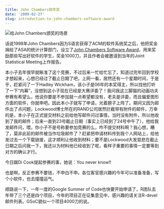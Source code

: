 ```yaml
---
title: John Chambers软件奖
date: '2009-02-27'
slug: introduction-to-john-chambers-software-award
---
```


![给John Chambers颁奖的场景](https://user-images.githubusercontent.com/163582/50254903-721d5680-03b5-11e9-82ea-7ce05ba43f23.png)

话说1998年John Chambers因为S语言获得了ACM的软件系统奖之后，他把奖金捐给了ASA的统计计算部门，设立了[John Chambers Software Award](http://stat-computing.org/awards/jmc/index.html)，用来奖励那些写出好软件的学生，奖金1000刀，并且作者会被邀请到当年的Joint Statistical Meeting上作报告。

本小子去年很早就瞅准了这个竞赛，不过后来一忙给忙忘了，知道过完年回到学校才想起来，心想已经过了截止日期了吧，上网一看，居然还有一个星期时间，于是乎，赶紧问了一下Hadley Wickham，该小子是06年的本奖得主，所以找他打听了一下“内幕”，没想到这小子现在已经是大赛评委了！我问我这三脚猫的动画功夫参赛有希望么，他说你要是不参加就一点希望都没有，老夫是评委，而且偏爱图形方面的软件，你就申吧。因此本小子就写了申请，光着膀子上阵了。期间又因为邮件出了点问题，Lockwood博士所在的RAND公司居然拦截带有附件的邮件，万幸的是，本小子在正式提交材料之前给他写邮件问过事情，当时没有附件，所以他收到了我的邮件；后来一直到23号截止日期（事实上已经到了24号中午了），他给我发邮件问，喂，你小子不是号称要参加竞赛的么，咋不提交材料啊？我心想，糟了，莫非此前的邮件被当作垃圾邮件了？赶紧把申请材料传到我个人网站上，给他发过去一个下载链接，这才顺利让他收到材料；要不是Lockwood大发慈悲在截止日期之后问我一下，我还以为材料他已经收到了呢，看样子重要的事情一定要等到对方的确认才行。

今日跟Di Cook提起参赛的事，她说：You never know!!

也是啊，反正参赛不要钱，不申白不申。各位客官感兴趣的今年可以准备准备，写个小软件，也去撞撞运气。

顺路说一下，一年一度的Google Summer of Code也快要开始申请了，R团队去年带了三个还是四个项目，今年的项目正在征集意见中，感兴趣的请关注R-devel邮件列表。GSoC貌似一个项目4000刀的说。
